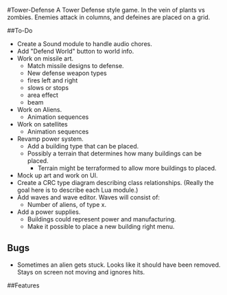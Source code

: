 #Tower-Defense
A Tower Defense style game. In the vein of plants vs zombies. Enemies attack in columns, and defeines are placed on a grid. 

##To-Do
* Create a Sound module to handle audio chores. 
* Add "Defend World" button to world info. 
* Work on missile art. 
	* Match missile designs to defense. 
	* New defense weapon types 
	* fires left and right
	* slows or stops 
	* area effect
	* beam
* Work on Aliens. 
	* Animation sequences
* Work on satellites
	* Animation sequences
* Revamp power system.
	* Add a building type that can be placed. 
	* Possibly a terrain that determines how many buildings can be placed. 
		* Terrain might be terraformed to allow more buildings to placed. 
* Mock up art and work on UI.
* Create a CRC type diagram describing class relationships. (Really the goal here is to describe each Lua module.)
* Add waves and wave editor. Waves will consist of:
	* Number of aliens, of type x.
* Add a power supplies. 
	* Buildings could represent power and manufacturing.
	* Make it possible to place a new building right menu. 
 
 
 ## Bugs
 * Sometimes an alien gets stuck. Looks like it should have been removed. 
 Stays on screen not moving and ignores hits. 


##Features

